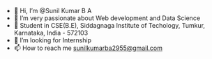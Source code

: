 - 👋 Hi, I’m @Sunil Kumar B A
- 👀 I’m very passionate about Web development and Data Science
- 🌱 Student in CSE(B.E), Siddagnaga Institute of Techology, Tumkur, Karnataka, India - 572103
- 💞️ I’m looking for Internship
- 📫 How to reach me sunilkumarba2955@gmail.com

<!---
Sunilkumarba/Sunilkumarba is a ✨ special ✨ repository because its `README.md` (this file) appears on your GitHub profile.
You can click the Preview link to take a look at your changes.
--->
